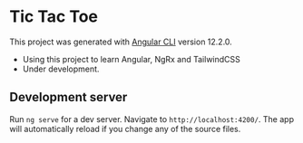 # Tic Tac Toe

This project was generated with [Angular CLI](https://github.com/angular/angular-cli) version 12.2.0. <br />
* Using this project to learn Angular, NgRx and TailwindCSS 
* Under development. 

## Development server

Run `ng serve` for a dev server. Navigate to `http://localhost:4200/`. The app will automatically reload if you change any of the source files.
